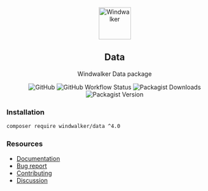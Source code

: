 <p align="center">
    <br/>
    <img src="https://user-images.githubusercontent.com/1639206/151679867-8df93936-e4af-4677-a6f3-eb33d27e038b.svg" alt="Windwalker"
        height="75">
    <br/>
</p>

<h2 align="center">Data</h2>

<p align="center">
    Windwalker Data package
</p>

<p align="center">
    <img alt="GitHub" src="https://img.shields.io/github/license/windwalker-io/data?style=flat-square">
    <img alt="GitHub Workflow Status" src="https://img.shields.io/github/actions/workflow/status/windwalker-io/data/ci.yml?label=test&style=flat-square">
    <img alt="Packagist Downloads" src="https://img.shields.io/packagist/dt/windwalker/data?style=flat-square">
    <img alt="Packagist Version" src="https://img.shields.io/packagist/v/windwalker/data?style=flat-square">
</p>

### Installation

```bash
composer require windwalker/data ^4.0
```

### Resources

- [Documentation](https://windwalker.io/documentation/components/data/)
- [Bug report](https://github.com/windwalker-io/framework)
- [Contributing](https://github.com/windwalker-io/framework)
- [Discussion](https://github.com/windwalker-io/framework/discussions)

